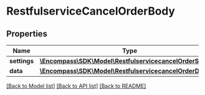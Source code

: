 # RestfulserviceCancelOrderBody

## Properties
Name | Type | Description | Notes
------------ | ------------- | ------------- | -------------
**settings** | [**\Encompass\SDK\Model\RestfulservicecancelOrderSettings**](RestfulservicecancelOrderSettings.md) |  | [optional] 
**data** | [**\Encompass\SDK\Model\RestfulservicecancelOrderData**](RestfulservicecancelOrderData.md) |  | [optional] 

[[Back to Model list]](../../README.md#documentation-for-models) [[Back to API list]](../../README.md#documentation-for-api-endpoints) [[Back to README]](../../README.md)

